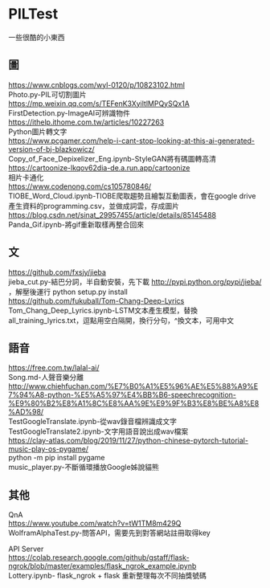 # PILTest
一些很酷的小東西  

## 圖
https://www.cnblogs.com/wyl-0120/p/10823102.html  
Photo.py-PIL可切割圖片    
https://mp.weixin.qq.com/s/TEFenK3XyiltlMPQySQx1A  
FirstDetection.py-ImageAI可辨識物件  
https://ithelp.ithome.com.tw/articles/10227263  
Python圖片轉文字   
https://www.pcgamer.com/help-i-cant-stop-looking-at-this-ai-generated-version-of-bj-blazkowicz/  
Copy_of_Face_Depixelizer_Eng.ipynb-StyleGAN將有碼圖轉高清  
https://cartoonize-lkqov62dia-de.a.run.app/cartoonize  
相片卡通化  
https://www.codenong.com/cs105780846/  
TIOBE_Word_Cloud.ipynb-TIOBE爬取趨勢且繪製互動圖表，會在google drive產生資料的programming.csv，並做成詞雲，存成圖片    
https://blog.csdn.net/sinat_29957455/article/details/85145488  
Panda_Gif.ipynb-將gif重新取樣再整合回來  

## 文
https://github.com/fxsjy/jieba  
jieba_cut.py-結巴分詞，半自動安裝，先下載 http://pypi.python.org/pypi/jieba/ ，解壓後運行 python setup.py install  
https://github.com/fukuball/Tom-Chang-Deep-Lyrics  
Tom_Chang_Deep_Lyrics.ipynb-LSTM文本產生模型，替換all_training_lyrics.txt，逗點用空白隔開，換行分句，^換文本，可用中文   

## 語音
https://free.com.tw/lalal-ai/  
Song.md-人聲音樂分離  
http://www.chiehfuchan.com/%E7%B0%A1%E5%96%AE%E5%88%A9%E7%94%A8-python-%E5%A5%97%E4%BB%B6-speechrecognition-%E9%80%B2%E8%A1%8C%E8%AA%9E%E9%9F%B3%E8%BE%A8%E8%AD%98/    
TestGoogleTranslate.ipynb-從wav錄音檔辨識成文字  
TestGoogleTranslate2.ipynb-文字用語音說出成wav檔案  
https://clay-atlas.com/blog/2019/11/27/python-chinese-pytorch-tutorial-music-play-os-pygame/  
python -m pip install pygame  
music_player.py-不斷循環播放Google姊說貓熊  

## 其他 
QnA  
https://www.youtube.com/watch?v=tW1TM8m429Q  
WolframAlphaTest.py-問答API，需要先到對答網站註冊取得key  

API Server  
https://colab.research.google.com/github/gstaff/flask-ngrok/blob/master/examples/flask_ngrok_example.ipynb  
Lottery.ipynb- flask_ngrok + flask 重新整理每次不同抽獎號碼  
